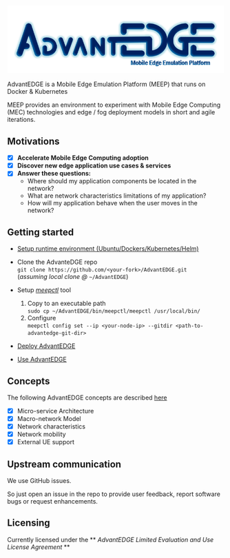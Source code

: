 ![logo](./docs/images/advantedge.png)

AdvantEDGE is a Mobile Edge Emulation Platform (MEEP) that runs on Docker & Kubernetes

MEEP provides an environment to experiment with Mobile Edge Computing (MEC) technologies and edge / fog deployment models in short and agile iterations.

## Motivations
- [x] **Accelerate Mobile Edge Computing adoption**
- [x] **Discover new edge application use cases & services**
- [x] **Answer these questions:**
  * Where should my application components be located in the network?
  * What are network characteristics limitations of my application?
  * How will my application behave when the user moves in the network?

## Getting started
* [Setup runtime environment (Ubuntu/Dockers/Kubernetes/Helm)](docs/setup_runtime.md)

* Clone the AdvanteDGE repo<br>
  `git clone https://github.com/<your-fork>/AdvantEDGE.git`<br>
  (*assuming local clone @* `~/AdvantEDGE`)

* Setup [*meepctl*](docs/meepctl/meepctl.md) tool
  1. Copy to an executable path<br>
    `sudo cp ~/AdvantEDGE/bin/meepctl/meepctl /usr/local/bin/`
  2. Configure<br>
  `meepctl config set --ip <your-node-ip> --gitdir <path-to-advantedge-git-dir>`

* [Deploy AdvantEDGE](docs/deploy.md)

* [Use AdvantEDGE](docs/use.md)

## Concepts
The following AdvantEDGE concepts are described [here](docs/concepts.md)
- [x] Micro-service Architecture
- [x] Macro-network Model
- [x] Network characteristics
- [x] Network mobility
- [x] External UE support

## Upstream communication
We use GitHub issues.

So just open an issue in the repo to provide user feedback, report software bugs or request enhancements.

## Licensing
Currently licensed under the ** *AdvantEDGE Limited Evaluation and Use License Agreement* **

